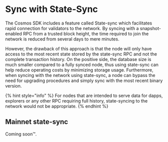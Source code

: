 # Sync with State-Sync

The Cosmos SDK includes a feature called State-sync which facilitates rapid connection for validators to the network. By
syncing with a snapshot-enabled RPC from a trusted block height, the time required to join the network is reduced from
several days to mere minutes.

However, the drawback of this approach is that the node will only have access to the most recent state stored by the
state-sync RPC and not the complete transaction history. On the positive side, the database
size is much smaller compared to a fully synced node, thus using state-sync can help reduce operating costs by
minimizing storage usage. Furthermore, when syncing with the network using state-sync, a node can bypass the need for
upgrading procedures and simply sync with the most recent binary version.

{% hint style="info" %}
For nodes that are intended to serve data for dapps, explorers or any other RPC requiring full history, state-syncing to
the network would not be appropriate.
{% endhint %}

## Mainnet state-sync

Coming soon™.